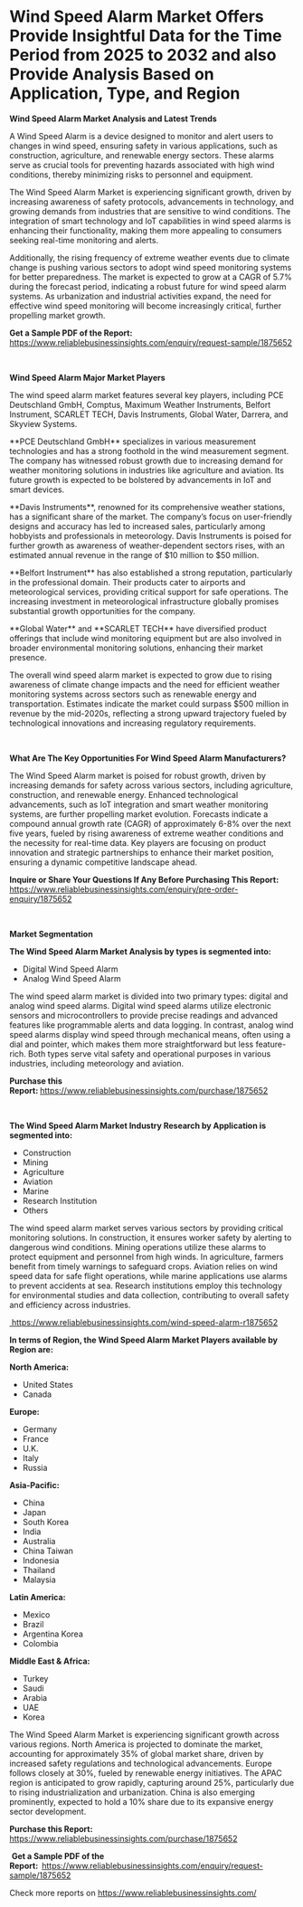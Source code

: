 <p><h1>Wind Speed Alarm Market Offers Provide Insightful Data for the Time Period from 2025 to 2032 and also Provide Analysis Based on Application, Type, and Region</h1></p><p><strong>Wind Speed Alarm Market Analysis and Latest Trends</strong></p>
<p><p>A Wind Speed Alarm is a device designed to monitor and alert users to changes in wind speed, ensuring safety in various applications, such as construction, agriculture, and renewable energy sectors. These alarms serve as crucial tools for preventing hazards associated with high wind conditions, thereby minimizing risks to personnel and equipment.</p><p>The Wind Speed Alarm Market is experiencing significant growth, driven by increasing awareness of safety protocols, advancements in technology, and growing demands from industries that are sensitive to wind conditions. The integration of smart technology and IoT capabilities in wind speed alarms is enhancing their functionality, making them more appealing to consumers seeking real-time monitoring and alerts.</p><p>Additionally, the rising frequency of extreme weather events due to climate change is pushing various sectors to adopt wind speed monitoring systems for better preparedness. The market is expected to grow at a CAGR of 5.7% during the forecast period, indicating a robust future for wind speed alarm systems. As urbanization and industrial activities expand, the need for effective wind speed monitoring will become increasingly critical, further propelling market growth.</p></p>
<p><strong>Get a Sample PDF of the Report:&nbsp;</strong> <a href="https://www.reliablebusinessinsights.com/enquiry/request-sample/1875652?utm_campaign=3105&utm_medium=2&utm_source=Github&utm_content=ia&utm_term=10042025&utm_id=wind-speed-alarm">https://www.reliablebusinessinsights.com/enquiry/request-sample/1875652</a></p>
<p>&nbsp;</p>
<p><strong>Wind Speed Alarm Major Market Players</strong></p>
<p><p>The wind speed alarm market features several key players, including PCE Deutschland GmbH, Comptus, Maximum Weather Instruments, Belfort Instrument, SCARLET TECH, Davis Instruments, Global Water, Darrera, and Skyview Systems. </p><p>**PCE Deutschland GmbH** specializes in various measurement technologies and has a strong foothold in the wind measurement segment. The company has witnessed robust growth due to increasing demand for weather monitoring solutions in industries like agriculture and aviation. Its future growth is expected to be bolstered by advancements in IoT and smart devices.</p><p>**Davis Instruments**, renowned for its comprehensive weather stations, has a significant share of the market. The company’s focus on user-friendly designs and accuracy has led to increased sales, particularly among hobbyists and professionals in meteorology. Davis Instruments is poised for further growth as awareness of weather-dependent sectors rises, with an estimated annual revenue in the range of $10 million to $50 million.</p><p>**Belfort Instrument** has also established a strong reputation, particularly in the professional domain. Their products cater to airports and meteorological services, providing critical support for safe operations. The increasing investment in meteorological infrastructure globally promises substantial growth opportunities for the company.</p><p>**Global Water** and **SCARLET TECH** have diversified product offerings that include wind monitoring equipment but are also involved in broader environmental monitoring solutions, enhancing their market presence. </p><p>The overall wind speed alarm market is expected to grow due to rising awareness of climate change impacts and the need for efficient weather monitoring systems across sectors such as renewable energy and transportation. Estimates indicate the market could surpass $500 million in revenue by the mid-2020s, reflecting a strong upward trajectory fueled by technological innovations and increasing regulatory requirements.</p></p>
<p>&nbsp;</p>
<p><strong>What Are The Key Opportunities For Wind Speed Alarm Manufacturers?</strong></p>
<p><p>The Wind Speed Alarm market is poised for robust growth, driven by increasing demands for safety across various sectors, including agriculture, construction, and renewable energy. Enhanced technological advancements, such as IoT integration and smart weather monitoring systems, are further propelling market evolution. Forecasts indicate a compound annual growth rate (CAGR) of approximately 6-8% over the next five years, fueled by rising awareness of extreme weather conditions and the necessity for real-time data. Key players are focusing on product innovation and strategic partnerships to enhance their market position, ensuring a dynamic competitive landscape ahead.</p></p>
<p><strong>Inquire or Share Your Questions If Any Before Purchasing This Report:</strong> <a href="https://www.reliablebusinessinsights.com/enquiry/pre-order-enquiry/1875652?utm_campaign=3105&utm_medium=2&utm_source=Github&utm_content=ia&utm_term=10042025&utm_id=wind-speed-alarm">https://www.reliablebusinessinsights.com/enquiry/pre-order-enquiry/1875652</a></p>
<p>&nbsp;</p>
<p><strong>Market Segmentation</strong></p>
<p><strong>The Wind Speed Alarm Market Analysis by types is segmented into:</strong></p>
<p><ul><li>Digital Wind Speed Alarm</li><li>Analog Wind Speed Alarm</li></ul></p>
<p><p>The wind speed alarm market is divided into two primary types: digital and analog wind speed alarms. Digital wind speed alarms utilize electronic sensors and microcontrollers to provide precise readings and advanced features like programmable alerts and data logging. In contrast, analog wind speed alarms display wind speed through mechanical means, often using a dial and pointer, which makes them more straightforward but less feature-rich. Both types serve vital safety and operational purposes in various industries, including meteorology and aviation.</p></p>
<p><strong>Purchase this Report:&nbsp;</strong><a href="https://www.reliablebusinessinsights.com/purchase/1875652?utm_campaign=3105&utm_medium=2&utm_source=Github&utm_content=ia&utm_term=10042025&utm_id=wind-speed-alarm">https://www.reliablebusinessinsights.com/purchase/1875652</a></p>
<p>&nbsp;</p>
<p><strong>The Wind Speed Alarm Market Industry Research by Application is segmented into:</strong></p>
<p><ul><li>Construction</li><li>Mining</li><li>Agriculture</li><li>Aviation</li><li>Marine</li><li>Research Institution</li><li>Others</li></ul></p>
<p><p>The wind speed alarm market serves various sectors by providing critical monitoring solutions. In construction, it ensures worker safety by alerting to dangerous wind conditions. Mining operations utilize these alarms to protect equipment and personnel from high winds. In agriculture, farmers benefit from timely warnings to safeguard crops. Aviation relies on wind speed data for safe flight operations, while marine applications use alarms to prevent accidents at sea. Research institutions employ this technology for environmental studies and data collection, contributing to overall safety and efficiency across industries.</p></p>
<p><a href="https://www.reliablebusinessinsights.com/wind-speed-alarm-r1875652?utm_campaign=3105&utm_medium=2&utm_source=Github&utm_content=ia&utm_term=10042025&utm_id=wind-speed-alarm">&nbsp;https://www.reliablebusinessinsights.com/wind-speed-alarm-r1875652</a></p>
<p><strong>In terms of Region, the Wind Speed Alarm Market Players available by Region are:</strong></p>
<p>
    <p> <strong> North America: </strong>
        <ul>
            <li>United States</li>
            <li>Canada</li>
        </ul>
        </p> 
    <p> <strong> Europe: </strong>
        <ul>
            <li>Germany</li>
            <li>France</li>
            <li>U.K.</li>
            <li>Italy</li>
            <li>Russia</li>
        </ul>
        </p> 
    <p> <strong> Asia-Pacific: </strong>
        <ul>
            <li>China</li>
            <li>Japan</li>
            <li>South Korea</li>
            <li>India</li>
            <li>Australia</li>
            <li>China Taiwan</li>
            <li>Indonesia</li>
            <li>Thailand</li>
            <li>Malaysia</li>
        </ul>
        </p> 
    <p> <strong> Latin America: </strong>
        <ul>
            <li>Mexico</li>
            <li>Brazil</li>
            <li>Argentina Korea</li>
            <li>Colombia</li>
        </ul>
        </p> 
    <p> <strong> Middle East & Africa: </strong>
        <ul>
            <li>Turkey</li>
            <li>Saudi</li>
            <li>Arabia</li>
            <li>UAE</li>
            <li>Korea</li>
        </ul>
    </p>
    </p>
<p><p>The Wind Speed Alarm Market is experiencing significant growth across various regions. North America is projected to dominate the market, accounting for approximately 35% of global market share, driven by increased safety regulations and technological advancements. Europe follows closely at 30%, fueled by renewable energy initiatives. The APAC region is anticipated to grow rapidly, capturing around 25%, particularly due to rising industrialization and urbanization. China is also emerging prominently, expected to hold a 10% share due to its expansive energy sector development.</p></p>
<p><strong>Purchase this Report: </strong><a href="https://www.reliablebusinessinsights.com/purchase/1875652?utm_campaign=3105&utm_medium=2&utm_source=Github&utm_content=ia&utm_term=10042025&utm_id=wind-speed-alarm">https://www.reliablebusinessinsights.com/purchase/1875652</a></p>
<p>&nbsp;<strong>Get a Sample PDF of the Report:&nbsp;&nbsp;</strong><a href="https://www.reliablebusinessinsights.com/enquiry/request-sample/1875652?utm_campaign=3105&utm_medium=2&utm_source=Github&utm_content=ia&utm_term=10042025&utm_id=wind-speed-alarm">https://www.reliablebusinessinsights.com/enquiry/request-sample/1875652</a></p>
<p><strong></strong></p>
<p>Check more reports on <a href="https://www.reliablebusinessinsights.com/?utm_campaign=3105&utm_medium=2&utm_source=Github&utm_content=ia&utm_term=10042025&utm_id=wind-speed-alarm">https://www.reliablebusinessinsights.com/</a></p>